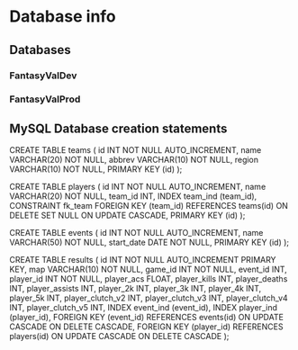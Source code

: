 # Database info

## Databases

### FantasyValDev

### FantasyValProd

## MySQL Database creation statements

CREATE TABLE teams 
(
	id INT NOT NULL AUTO_INCREMENT,
	name VARCHAR(20) NOT NULL,
	abbrev VARCHAR(10) NOT NULL,
	region VARCHAR(10) NOT NULL,
	PRIMARY KEY (id)
);

CREATE TABLE players
(
	id INT NOT NULL AUTO_INCREMENT,
	name VARCHAR(20) NOT NULL,
	team_id INT,
	INDEX team_ind (team_id),
	CONSTRAINT fk_team FOREIGN KEY (team_id) REFERENCES teams(id) ON DELETE SET NULL ON UPDATE CASCADE,
	PRIMARY KEY (id)
);

CREATE TABLE events
(
	id INT NOT NULL AUTO_INCREMENT,
	name VARCHAR(50) NOT NULL,
	start_date DATE NOT NULL,
	PRIMARY KEY (id)
);

CREATE TABLE results
(
	id INT NOT NULL AUTO_INCREMENT PRIMARY KEY,
	map VARCHAR(10) NOT NULL,
	game_id INT NOT NULL,
	event_id INT,
	player_id INT NOT NULL,
	player_acs FLOAT,
	player_kills INT,
	player_deaths INT,
	player_assists INT,
	player_2k INT,
	player_3k INT,
	player_4k INT,
	player_5k INT,
	player_clutch_v2 INT,
	player_clutch_v3 INT,
	player_clutch_v4 INT,
	player_clutch_v5 INT,
	INDEX event_ind (event_id),
	INDEX player_ind (player_id),
	FOREIGN KEY (event_id) REFERENCES events(id) ON UPDATE CASCADE ON DELETE CASCADE,
	FOREIGN KEY (player_id) REFERENCES players(id) ON UPDATE CASCADE ON DELETE CASCADE
);
